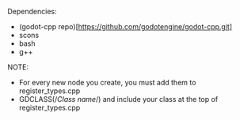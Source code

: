 
Dependencies:
* (godot-cpp repo)[https://github.com/godotengine/godot-cpp.git]
* scons
* bash
* g++


NOTE: 
* For every new node you create, you must add them to register_types.cpp
* GDCLASS(/*Class name*/) and include your class at the top of register_types.cpp